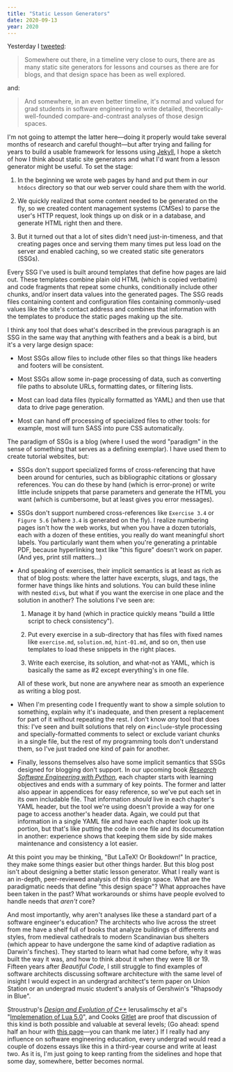 ```yaml
---
title: "Static Lesson Generators"
date: 2020-09-13
year: 2020
---
```


Yesterday I [tweeted](https://twitter.com/gvwilson/status/1304812291658076162):

> Somewhere out there, in a timeline very close to ours,
> there are as many static site generators for lessons and courses as there are for blogs,
> and that design space has been as well explored.

and:

> And somewhere, in an even better timeline,
> it's normal and valued for grad students in software engineering to write
> detailed, theoretically-well-founded compare-and-contrast analyses of those design spaces.

I'm not going to attempt the latter here—doing it properly
would take several months of research and careful thought—but
after trying and failing for years to build a usable framework for lessons using [Jekyll](https://jekyllrb.com/),
I hope a sketch of how I think about static site generators
and what I'd want from a lesson generator might be useful.
To set the stage:

1.  In the beginning we wrote web pages by hand and put them in our `htdocs` directory
    so that our web server could share them with the world.

1.  We quickly realized that some content needed to be generated on the fly,
    so we created content management systems (CMSes) to parse the user's HTTP request,
    look things up on disk or in a database,
    and generate HTML right then and there.

1.  But it turned out that a lot of sites didn't need just-in-timeness,
    and that creating pages once and serving them many times put less load on the server
    and enabled caching,
    so we created static site generators (SSGs).

Every SSG I've used is built around templates that define how pages are laid out.
These templates combine plain old HTML (which is copied verbatim)
and code fragments that repeat some chunks,
conditionally include other chunks,
and/or insert data values into the generated pages.
The SSG reads files containing content
and configuration files containing commonly-used values like the site's contact address
and combines that information with the templates to produce the static pages making up the site.

I think any tool that does what's described in the previous paragraph is an SSG
in the same way that anything with feathers and a beak is a bird,
but it's a very large design space:

-   Most SSGs allow files to include other files
    so that things like headers and footers will be consistent.

-   Most SSGs allow some in-page processing of data,
    such as converting file paths to absolute URLs,
    formatting dates,
    or filtering lists.

-   Most can load data files (typically formatted as YAML)
    and then use that data to drive page generation.

-   Most can hand off processing of specialized files to other tools:
    for example, most will turn SASS into pure CSS automatically.

The paradigm of SSGs is a blog
(where I used the word "paradigm" in the sense of something that serves as a defining exemplar).
I have used them to create tutorial websites,
but:

-   SSGs don't support specialized forms of cross-referencing
    that have been around for centuries,
    such as bibliographic citations or glossary references.
    You can do these by hand (which is error-prone)
    or write little include snippets that parse parameters and generate the HTML you want
    (which is cumbersome, but at least gives you error messages).

-   SSGs don't support numbered cross-references like `Exercise 3.4` or `Figure 5.6`
    (where `3.4` is generated on the fly).
    I realize numbering pages isn't how the web works,
    but when you have a dozen tutorials,
    each with a dozen of these entities,
    you really do want meaningful short labels.
    You particularly want them when you're generating a printable PDF,
    because hyperlinking text like "this figure" doesn't work on paper.
    (And yes, print still matters...)

-   And speaking of exercises,
    their implicit semantics is at least as rich as that of blog posts:
    where the latter have excerpts, slugs, and tags,
    the former have things like hints and solutions.
    You can build these inline with nested `div`s,
    but what if you want the exercise in one place and the solution in another?
    The solutions I've seen are:

    1.  Manage it by hand (which in practice quickly means
        "build a little script to check consistency").

    2.  Put every exercise in a sub-directory that has files with fixed names
        like `exercise.md`, `solution.md`, `hint-01.md`, and so on,
        then use templates to load these snippets in the right places.

    3.  Write each exercise, its solution, and what-not as YAML,
        which is basically the same as #2 except everything's in one file.

    All of these work, but none are anywhere near as smooth an experience
    as writing a blog post.

-   When I'm presenting code I frequently want to show a simple solution to something,
    explain why it's inadequate,
    and then present a replacement for part of it without repeating the rest.
    I don't know _any_ tool that does this:
    I've seen and built solutions that rely on `#include`-style processing
    and specially-formatted comments to select or exclude variant chunks in a single file,
    but the rest of my programming tools don't understand them,
    so I've just traded one kind of pain for another.

-   Finally, lessons themselves also have some implicit semantics
    that SSGs designed for blogging don't support.
    In our upcoming book
    *[Research Software Engineering with Python](https://merely-useful.github.io/py-rse/)*,
    each chapter starts with learning objectives and ends with a summary of key points.
    The former and latter also appear in appendices for easy reference,
    so we've put each set in its own includable file.
    That information *should* live in each chapter's YAML header,
    but the tool we're using doesn't provide a way for one page to access another's header data.
    Again, we could put that information in a single YAML file
    and have each chapter look up its portion,
    but that's like putting the code in one file and its documentation in another:
    experience shows that keeping them side by side makes maintenance and consistency a lot easier.

At this point you may be thinking, "But LaTeX! Or Bookdown!"
In practice,
they make some things easier but other things harder.
But this blog post isn't about designing a better static lesson generator.
What I really want is an in-depth, peer-reviewed analysis of this design space.
What are the paradigmatic needs that define "this design space"?
What approaches have been taken in the past?
What workarounds or shims have people evolved to handle needs that *aren't* core?

And most importantly,
why aren't analyses like these a standard part of a software engineer's education?
The architects who live across the street from me have a shelf full of books
that analyze buildings of differents and styles,
from medieval cathedrals to modern Scandinavian bus shelters
(which appear to have undergone the same kind of adaptive radiation as Darwin's finches).
They started to learn what had come before,
why it was built the way it was,
and how to think about it when they were 18 or 19.
Fifteen years after *Beautiful Code*,
I still struggle to find examples of software architects discussing software architecture
with the same level of insight I would expect in an undergrad architect's term paper on Union Station
or an undergrad music student's analysis of Gershwin's "Rhapsody in Blue".

Stroustrup's *[Design and Evolution of C++](https://www.stroustrup.com/dne.html)*
Ierusalimschy et al's "[Implemenation of Lua 5.0](https://www.lua.org/doc/sblp2005.pdf)",
and Cooks [Gitlet](http://gitlet.maryrosecook.com/)
are proof that discussion of this kind is both possible and valuable at several levels;
(Go ahead: spend half an hour with [this page](http://gitlet.maryrosecook.com/docs/gitlet.html)—you
can thank me later.)
If I really had any influence on software engineering education,
every undergrad would read a couple of dozens essays like this in a third-year course
and write at least two.
As it is,
I'm just going to keep ranting from the sidelines and hope that some day,
somewhere,
better becomes normal.
